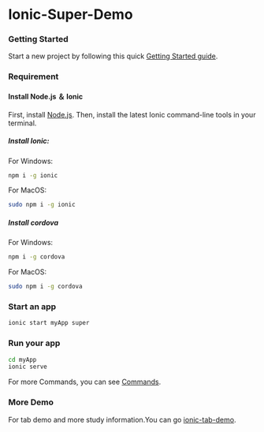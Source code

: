 # Ionic-Super-Demo

### Getting Started

Start a new project by following this quick [Getting Started guide](https://ionicframework.com/getting-started/#cli).

### Requirement

#### Install Node.js ＆ Ionic
First, install [Node.js](https://nodejs.org/en/). Then, install the latest Ionic command-line tools in your terminal. 
##### Install Ionic:

For Windows:
```bash
npm i -g ionic
```
For MacOS:
```bash
sudo npm i -g ionic
```

##### Install cordova

For Windows:
```bash
npm i -g cordova
```
For MacOS:
```bash
sudo npm i -g cordova
```

### Start an app

```bash
ionic start myApp super
```

### Run your app

```bash
cd myApp 
ionic serve
```

For more Commands, you can see [Commands](https://ionicframework.com/docs/cli/commands.html).

### More Demo
For tab demo and more study information.You can go [ionic-tab-demo](https://github.com/Charles-Duanzy/ionic-tab-demo).
